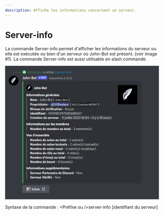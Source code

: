 ```yaml
---
description: Affiche les informations concernant un serveur.
---
```


# Server-info

La commande Server-info permet d'afficher les informations du serveur ou elle est exécutée ou bien d'un serveur où John-Bot est présent. (voir image #1). La commande Server-info est aussi utilisable en slash commande.

![Image #1](../../../.gitbook/assets/Serverinfo.png)

Syntaxe de la commande : \<Préfixe ou />server-info \[identifiant du serveur]
